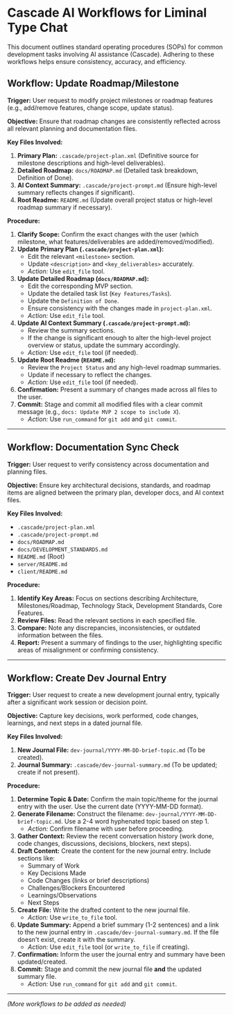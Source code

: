 # Cascade AI Workflows for Liminal Type Chat

This document outlines standard operating procedures (SOPs) for common development tasks involving AI assistance (Cascade). Adhering to these workflows helps ensure consistency, accuracy, and efficiency.

## Workflow: Update Roadmap/Milestone

**Trigger:** User request to modify project milestones or roadmap features (e.g., add/remove features, change scope, update status).

**Objective:** Ensure that roadmap changes are consistently reflected across all relevant planning and documentation files.

**Key Files Involved:**

1.  **Primary Plan:** `.cascade/project-plan.xml` (Definitive source for milestone descriptions and high-level deliverables).
2.  **Detailed Roadmap:** `docs/ROADMAP.md` (Detailed task breakdown, Definition of Done).
3.  **AI Context Summary:** `.cascade/project-prompt.md` (Ensure high-level summary reflects changes if significant).
4.  **Root Readme:** `README.md` (Update overall project status or high-level roadmap summary if necessary).

**Procedure:**

1.  **Clarify Scope:** Confirm the exact changes with the user (which milestone, what features/deliverables are added/removed/modified).
2.  **Update Primary Plan (`.cascade/project-plan.xml`):**
    *   Edit the relevant `<milestone>` section.
    *   Update `<description>` and `<key_deliverables>` accurately.
    *   *Action:* Use `edit_file` tool.
3.  **Update Detailed Roadmap (`docs/ROADMAP.md`):**
    *   Edit the corresponding MVP section.
    *   Update the detailed task list (`Key Features/Tasks`).
    *   Update the `Definition of Done`.
    *   Ensure consistency with the changes made in `project-plan.xml`.
    *   *Action:* Use `edit_file` tool.
4.  **Update AI Context Summary (`.cascade/project-prompt.md`):**
    *   Review the summary sections.
    *   If the change is significant enough to alter the high-level project overview or status, update the summary accordingly.
    *   *Action:* Use `edit_file` tool (if needed).
5.  **Update Root Readme (`README.md`):**
    *   Review the `Project Status` and any high-level roadmap summaries.
    *   Update if necessary to reflect the changes.
    *   *Action:* Use `edit_file` tool (if needed).
6.  **Confirmation:** Present a summary of changes made across all files to the user.
7.  **Commit:** Stage and commit all modified files with a clear commit message (e.g., `docs: Update MVP 2 scope to include X`).
    *   *Action:* Use `run_command` for `git add` and `git commit`.

---

## Workflow: Documentation Sync Check

**Trigger:** User request to verify consistency across documentation and planning files.

**Objective:** Ensure key architectural decisions, standards, and roadmap items are aligned between the primary plan, developer docs, and AI context files.

**Key Files Involved:**

*   `.cascade/project-plan.xml`
*   `.cascade/project-prompt.md`
*   `docs/ROADMAP.md`
*   `docs/DEVELOPMENT_STANDARDS.md`
*   `README.md` (Root)
*   `server/README.md`
*   `client/README.md`

**Procedure:**

1.  **Identify Key Areas:** Focus on sections describing Architecture, Milestones/Roadmap, Technology Stack, Development Standards, Core Features.
2.  **Review Files:** Read the relevant sections in each specified file.
3.  **Compare:** Note any discrepancies, inconsistencies, or outdated information between the files.
4.  **Report:** Present a summary of findings to the user, highlighting specific areas of misalignment or confirming consistency.

---

## Workflow: Create Dev Journal Entry

**Trigger:** User request to create a new development journal entry, typically after a significant work session or decision point.

**Objective:** Capture key decisions, work performed, code changes, learnings, and next steps in a dated journal file.

**Key Files Involved:**

1.  **New Journal File:** `dev-journal/YYYY-MM-DD-brief-topic.md` (To be created).
2.  **Journal Summary:** `.cascade/dev-journal-summary.md` (To be updated; create if not present).

**Procedure:**

1.  **Determine Topic & Date:** Confirm the main topic/theme for the journal entry with the user. Use the current date (YYYY-MM-DD format).
2.  **Generate Filename:** Construct the filename: `dev-journal/YYYY-MM-DD-brief-topic.md`. Use a 2-4 word hyphenated topic based on step 1.
    *   *Action:* Confirm filename with user before proceeding.
3.  **Gather Context:** Review the recent conversation history (work done, code changes, discussions, decisions, blockers, next steps).
4.  **Draft Content:** Create the content for the new journal entry. Include sections like:
    *   Summary of Work
    *   Key Decisions Made
    *   Code Changes (links or brief descriptions)
    *   Challenges/Blockers Encountered
    *   Learnings/Observations
    *   Next Steps
5.  **Create File:** Write the drafted content to the new journal file.
    *   *Action:* Use `write_to_file` tool.
6.  **Update Summary:** Append a brief summary (1-2 sentences) and a link to the new journal entry in `.cascade/dev-journal-summary.md`. If the file doesn't exist, create it with the summary.
    *   *Action:* Use `edit_file` tool (or `write_to_file` if creating).
7.  **Confirmation:** Inform the user the journal entry and summary have been updated/created.
8.  **Commit:** Stage and commit the new journal file **and** the updated summary file.
    *   *Action:* Use `run_command` for `git add` and `git commit`.

---

*(More workflows to be added as needed)*
